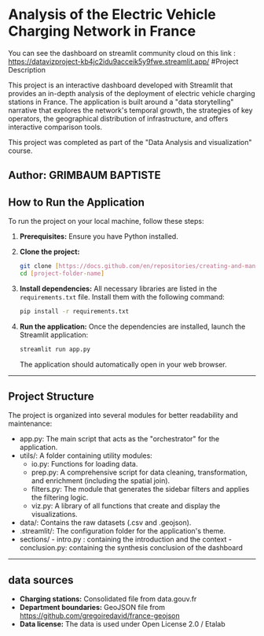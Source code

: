 # Analysis of the Electric Vehicle Charging Network in France

You can see the dashboard on streamlit community cloud on this link : https://datavizproject-kb4jc2idu9acceik5y9fwe.streamlit.app/
#Project Description

This project is an interactive dashboard developed with Streamlit that provides an in-depth analysis of the deployment of electric vehicle charging stations in France.
 The application is built around a "data storytelling" narrative that explores the network's temporal growth, the strategies of key operators, the geographical distribution of infrastructure, and offers interactive comparison tools.

This project was completed as part of the "Data Analysis and visualization" course.

**Author:** GRIMBAUM BAPTISTE
---

##  How to Run the Application

To run the project on your local machine, follow these steps:

1.  **Prerequisites:** Ensure you have Python installed.

2.  **Clone the project:**
    ```bash
    git clone [https://docs.github.com/en/repositories/creating-and-managing-repositories/about-repositories](https://docs.github.com/en/repositories/creating-and-managing-repositories/about-repositories)
    cd [project-folder-name]
    ```

3.  **Install dependencies:**
    All necessary libraries are listed in the `requirements.txt` file. Install them with the following command:
    ```bash
    pip install -r requirements.txt
    ```

4.  **Run the application:**
    Once the dependencies are installed, launch the Streamlit application:
    ```bash
    streamlit run app.py
    ```
    The application should automatically open in your web browser.

---

## Project Structure

The project is organized into several modules for better readability and maintenance:

-   app.py: The main script that acts as the "orchestrator" for the application.
-   utils/: A folder containing utility modules:
    -   io.py: Functions for loading data.
    -   prep.py: A comprehensive script for data cleaning, transformation, and enrichment (including the spatial join).
    -   filters.py: The module that generates the sidebar filters and applies the filtering logic.
    -   viz.py: A library of all functions that create and display the visualizations.
-   data/: Contains the raw datasets (.csv and .geojson).
-   .streamlit/: The configuration folder for the application's theme.
-   sections/
        - intro.py : containing the introduction and the context
        - conclusion.py: containing the synthesis conclusion of the dashboard

---

## data sources 

* **Charging stations:** Consolidated file from data.gouv.fr
* **Department boundaries:** GeoJSON file from https://github.com/gregoiredavid/france-geojson
* **Data license:** The data is used under Open License 2.0 / Etalab
